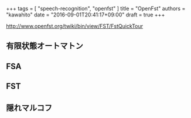 +++
tags = [
  "speech-recognition",
  "openfst"
]
title = "OpenFst"
authors = "kawahito"
date = "2016-09-01T20:41:17+09:00"
draft = true
+++

http://www.openfst.org/twiki/bin/view/FST/FstQuickTour

## 有限状態オートマトン


## FSA

## FST

## 隠れマルコフ
